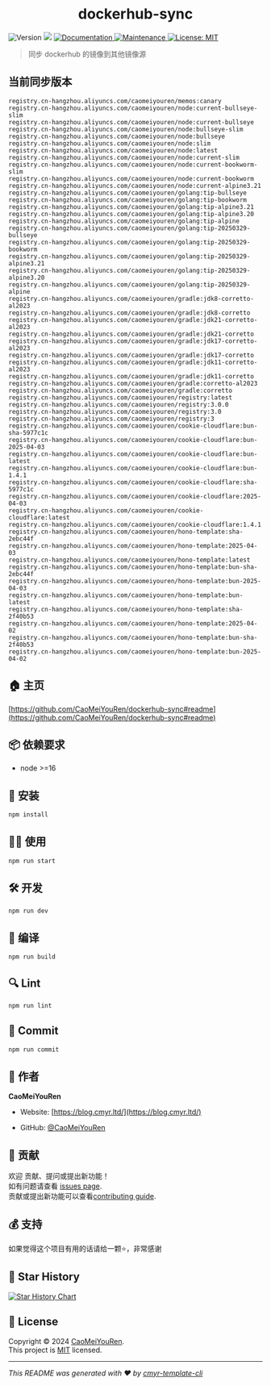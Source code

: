 <h1 align="center">dockerhub-sync </h1>
<p>
  <img alt="Version" src="https://img.shields.io/badge/version-0.1.0-blue.svg?cacheSeconds=2592000" />
  <img src="https://img.shields.io/badge/node-%3E%3D16-blue.svg" />
  <a href="https://github.com/CaoMeiYouRen/dockerhub-sync#readme" target="_blank">
    <img alt="Documentation" src="https://img.shields.io/badge/documentation-yes-brightgreen.svg" />
  </a>
  <a href="https://github.com/CaoMeiYouRen/dockerhub-sync/graphs/commit-activity" target="_blank">
    <img alt="Maintenance" src="https://img.shields.io/badge/Maintained%3F-yes-green.svg" />
  </a>
  <a href="https://github.com/CaoMeiYouRen/dockerhub-sync/blob/master/LICENSE" target="_blank">
    <img alt="License: MIT" src="https://img.shields.io/github/license/CaoMeiYouRen/dockerhub-sync?color=yellow" />
  </a>
</p>


> 同步 dockerhub 的镜像到其他镜像源

## 当前同步版本

<!-- DOCKER_START -->
```
registry.cn-hangzhou.aliyuncs.com/caomeiyouren/memos:canary
registry.cn-hangzhou.aliyuncs.com/caomeiyouren/node:current-bullseye-slim
registry.cn-hangzhou.aliyuncs.com/caomeiyouren/node:current-bullseye
registry.cn-hangzhou.aliyuncs.com/caomeiyouren/node:bullseye-slim
registry.cn-hangzhou.aliyuncs.com/caomeiyouren/node:bullseye
registry.cn-hangzhou.aliyuncs.com/caomeiyouren/node:slim
registry.cn-hangzhou.aliyuncs.com/caomeiyouren/node:latest
registry.cn-hangzhou.aliyuncs.com/caomeiyouren/node:current-slim
registry.cn-hangzhou.aliyuncs.com/caomeiyouren/node:current-bookworm-slim
registry.cn-hangzhou.aliyuncs.com/caomeiyouren/node:current-bookworm
registry.cn-hangzhou.aliyuncs.com/caomeiyouren/node:current-alpine3.21
registry.cn-hangzhou.aliyuncs.com/caomeiyouren/golang:tip-bullseye
registry.cn-hangzhou.aliyuncs.com/caomeiyouren/golang:tip-bookworm
registry.cn-hangzhou.aliyuncs.com/caomeiyouren/golang:tip-alpine3.21
registry.cn-hangzhou.aliyuncs.com/caomeiyouren/golang:tip-alpine3.20
registry.cn-hangzhou.aliyuncs.com/caomeiyouren/golang:tip-alpine
registry.cn-hangzhou.aliyuncs.com/caomeiyouren/golang:tip-20250329-bullseye
registry.cn-hangzhou.aliyuncs.com/caomeiyouren/golang:tip-20250329-bookworm
registry.cn-hangzhou.aliyuncs.com/caomeiyouren/golang:tip-20250329-alpine3.21
registry.cn-hangzhou.aliyuncs.com/caomeiyouren/golang:tip-20250329-alpine3.20
registry.cn-hangzhou.aliyuncs.com/caomeiyouren/golang:tip-20250329-alpine
registry.cn-hangzhou.aliyuncs.com/caomeiyouren/gradle:jdk8-corretto-al2023
registry.cn-hangzhou.aliyuncs.com/caomeiyouren/gradle:jdk8-corretto
registry.cn-hangzhou.aliyuncs.com/caomeiyouren/gradle:jdk21-corretto-al2023
registry.cn-hangzhou.aliyuncs.com/caomeiyouren/gradle:jdk21-corretto
registry.cn-hangzhou.aliyuncs.com/caomeiyouren/gradle:jdk17-corretto-al2023
registry.cn-hangzhou.aliyuncs.com/caomeiyouren/gradle:jdk17-corretto
registry.cn-hangzhou.aliyuncs.com/caomeiyouren/gradle:jdk11-corretto-al2023
registry.cn-hangzhou.aliyuncs.com/caomeiyouren/gradle:jdk11-corretto
registry.cn-hangzhou.aliyuncs.com/caomeiyouren/gradle:corretto-al2023
registry.cn-hangzhou.aliyuncs.com/caomeiyouren/gradle:corretto
registry.cn-hangzhou.aliyuncs.com/caomeiyouren/registry:latest
registry.cn-hangzhou.aliyuncs.com/caomeiyouren/registry:3.0.0
registry.cn-hangzhou.aliyuncs.com/caomeiyouren/registry:3.0
registry.cn-hangzhou.aliyuncs.com/caomeiyouren/registry:3
registry.cn-hangzhou.aliyuncs.com/caomeiyouren/cookie-cloudflare:bun-sha-5977c1c
registry.cn-hangzhou.aliyuncs.com/caomeiyouren/cookie-cloudflare:bun-2025-04-03
registry.cn-hangzhou.aliyuncs.com/caomeiyouren/cookie-cloudflare:bun-latest
registry.cn-hangzhou.aliyuncs.com/caomeiyouren/cookie-cloudflare:bun-1.4.1
registry.cn-hangzhou.aliyuncs.com/caomeiyouren/cookie-cloudflare:sha-5977c1c
registry.cn-hangzhou.aliyuncs.com/caomeiyouren/cookie-cloudflare:2025-04-03
registry.cn-hangzhou.aliyuncs.com/caomeiyouren/cookie-cloudflare:latest
registry.cn-hangzhou.aliyuncs.com/caomeiyouren/cookie-cloudflare:1.4.1
registry.cn-hangzhou.aliyuncs.com/caomeiyouren/hono-template:sha-2ebc44f
registry.cn-hangzhou.aliyuncs.com/caomeiyouren/hono-template:2025-04-03
registry.cn-hangzhou.aliyuncs.com/caomeiyouren/hono-template:latest
registry.cn-hangzhou.aliyuncs.com/caomeiyouren/hono-template:bun-sha-2ebc44f
registry.cn-hangzhou.aliyuncs.com/caomeiyouren/hono-template:bun-2025-04-03
registry.cn-hangzhou.aliyuncs.com/caomeiyouren/hono-template:bun-latest
registry.cn-hangzhou.aliyuncs.com/caomeiyouren/hono-template:sha-2f40b53
registry.cn-hangzhou.aliyuncs.com/caomeiyouren/hono-template:2025-04-02
registry.cn-hangzhou.aliyuncs.com/caomeiyouren/hono-template:bun-sha-2f40b53
registry.cn-hangzhou.aliyuncs.com/caomeiyouren/hono-template:bun-2025-04-02
```
<!-- DOCKER_END -->

## 🏠 主页

[https://github.com/CaoMeiYouRen/dockerhub-sync#readme](https://github.com/CaoMeiYouRen/dockerhub-sync#readme)


## 📦 依赖要求


- node >=16

## 🚀 安装

```sh
npm install
```

## 👨‍💻 使用

```sh
npm run start
```

## 🛠️ 开发

```sh
npm run dev
```

## 🔧 编译

```sh
npm run build
```

## 🔍 Lint

```sh
npm run lint
```

## 💾 Commit

```sh
npm run commit
```


## 👤 作者


**CaoMeiYouRen**

* Website: [https://blog.cmyr.ltd/](https://blog.cmyr.ltd/)

* GitHub: [@CaoMeiYouRen](https://github.com/CaoMeiYouRen)


## 🤝 贡献

欢迎 贡献、提问或提出新功能！<br />如有问题请查看 [issues page](https://github.com/CaoMeiYouRen/dockerhub-sync/issues). <br/>贡献或提出新功能可以查看[contributing guide](https://github.com/CaoMeiYouRen/dockerhub-sync/blob/master/CONTRIBUTING.md).

## 💰 支持

如果觉得这个项目有用的话请给一颗⭐️，非常感谢

## 🌟 Star History

[![Star History Chart](https://api.star-history.com/svg?repos=CaoMeiYouRen/dockerhub-sync&type=Date)](https://star-history.com/#CaoMeiYouRen/dockerhub-sync&Date)

## 📝 License

Copyright © 2024 [CaoMeiYouRen](https://github.com/CaoMeiYouRen).<br />
This project is [MIT](https://github.com/CaoMeiYouRen/dockerhub-sync/blob/master/LICENSE) licensed.

***
_This README was generated with ❤️ by [cmyr-template-cli](https://github.com/CaoMeiYouRen/cmyr-template-cli)_

